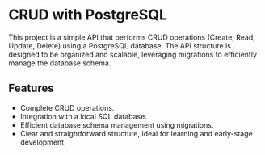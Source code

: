 # CRUD with PostgreSQL

This project is a simple API that performs CRUD operations (Create, Read, Update, Delete) using a PostgreSQL database. The API structure is designed to be organized and scalable, leveraging migrations to efficiently manage the database schema.

## Features  
- Complete CRUD operations.  
- Integration with a local SQL database.  
- Efficient database schema management using migrations.  
- Clear and straightforward structure, ideal for learning and early-stage development.

